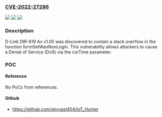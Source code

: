 ### [CVE-2022-27286](https://cve.mitre.org/cgi-bin/cvename.cgi?name=CVE-2022-27286)
![](https://img.shields.io/static/v1?label=Product&message=n%2Fa&color=blue)
![](https://img.shields.io/static/v1?label=Version&message=n%2Fa&color=blue)
![](https://img.shields.io/static/v1?label=Vulnerability&message=n%2Fa&color=brighgreen)

### Description

D-Link DIR-619 Ax v1.00 was discovered to contain a stack overflow in the function formSetWanNonLogin. This vulnerability allows attackers to cause a Denial of Service (DoS) via the curTime parameter.

### POC

#### Reference
No PoCs from references.

#### Github
- https://github.com/skyvast404/IoT_Hunter

